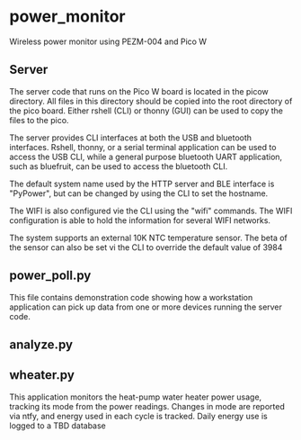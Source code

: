 # power_monitor
Wireless power monitor using PEZM-004 and Pico W

## Server
The server code that runs on the Pico W board is located in the picow directory. All files in this directory should be copied into the root directory of the pico board. Either rshell (CLI) or thonny (GUI) can be used to copy the files to the pico.

The server provides CLI interfaces at both the USB and bluetooth interfaces. Rshell, thonny, or a serial terminal application can be used to access the USB CLI, while a general purpose bluetooth UART application, such as bluefruit, can be used to access the bluetooth CLI.

The default system name used by the HTTP server and BLE interface is "PyPower", but can be changed by using the CLI to set the hostname.

The WIFI is also configured vie the CLI using the "wifi" commands. The WIFI configuration is able to hold the information for several WIFI networks.

The system supports an external 10K NTC temperature sensor. The beta of the sensor can also be set vi the CLI to override the default value of 3984

## power_poll.py
This file contains demonstration code showing how a workstation application can pick
up data from one or more devices running the server code.

## analyze.py

## wheater.py
This application monitors the heat-pump water heater power usage, tracking its mode from the power readings. Changes in mode are reported via ntfy, and energy used in each cycle is tracked. Daily energy use is logged to a TBD database
